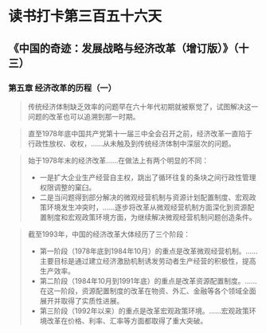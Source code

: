 读书打卡第三百五十六天
===
《中国的奇迹：发展战略与经济改革（增订版）》（十三）
---

### 第五章 经济改革的历程（一）

> 传统经济体制缺乏效率的问题早在六十年代初期就被察觉了，试图解决这一问题的改革也可以追溯到那一时期。

> 直至1978年底中国共产党第十一届三中全会召开之前，经济改革一直陷于行政性放权、收权，……从未触及到传统经济体制中深层次的问题。

> 始于1978年末的经济改革……在做法上有两个明显的不同：
> * 一是扩大企业生产经营自主权，跳出了循环往复的条块之间行政性管理权限调整的窠臼。
> * 二是当问题得到部分解决的微观经营机制与资源计划配置制度、宏观政策环境发生冲突时，……逐步将改革从微观经营机制方面深化到资源配置制度和宏观政策环境方面，为继续解决微观经营机制问题创造条件。

> 截至1993年，中国的经济改革大体经历了三个阶段：
> * 第一阶段（1978年底到1984年10月）的重点是改革微观经营机制。……主要目标是通过建立经济激励机制诱发劳动者生产经营的积极性，提高生产效率。
> * 第二阶段（1984年10月到1991年底）的重点是改革资源配置制度。……在这一阶段，资源配置制度的改革在物资、外汇、金融等各个领域全面展开并取得了实质性进展。
> * 第三阶段（1992年以来）的重点是改革宏观政策环境。……宏观政策环境改革在价格、利率、汇率等方面都取得了重大突破。
